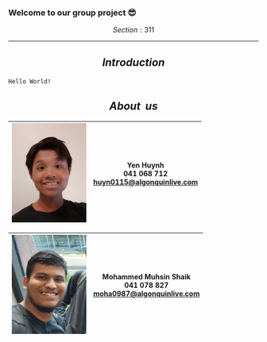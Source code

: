 ### Welcome to our group project 😎
$$Section: 311$$

---

$$Introduction$$
-
```diff
Hello World!
```

$$About \ \ us$$
-
| <code><img height="200" alt="YenHuynh" src="images/YenHuynh.jpg"></code> | Yen Huynh </br> 041 068 712 </br> huyn0115@algonquinlive.com |
| ------------------------------------------------------------------------ | ----- |

| <code><img height="200" alt="Mohammed" src="images/MohammedMuhsinShaik.jpg"></code> | Mohammed Muhsin Shaik </br> 041 078 827 </br> moha0987@algonquinlive.com |
| ----------------------------------------------------------------------------------- | --------------------------|

```diff

```
